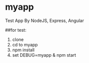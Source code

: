 # myapp
Test App By NodeJS, Express, Angular

##for test:
1. clone
2. cd to myapp
3. npm install
4. set DEBUG=myapp & npm start
